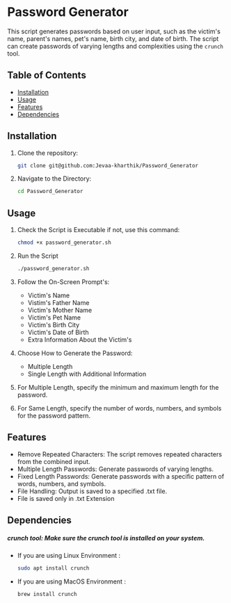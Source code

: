 # Password Generator

This script generates passwords based on user input, such as the victim's name, parent's names, pet's name, birth city, and date of birth. The script can create passwords of varying lengths and complexities using the `crunch` tool.

## Table of Contents

- [Installation](#installation)
- [Usage](#usage)
- [Features](#features)
- [Dependencies](#dependencies)

## Installation

1. Clone the repository:
   ```bash
   git clone git@github.com:Jevaa-kharthik/Password_Generator

2. Navigate to the Directory:
   ```bash
   cd Password_Generator

## Usage

1. Check the Script is Executable if not, use this command:
   ```bash
   chmod +x password_generator.sh

2. Run the Script
   ```bash
   ./password_generator.sh

3. Follow the On-Screen Prompt's:
   - Victim's Name
   - Vistim's Father Name
   - Victim's Mother Name
   - Victim's Pet Name
   - Victim's Birth City
   - Victim's Date of Birth
   - Extra Information About the Victim's

4. Choose How to Generate the Password:
   - Multiple Length
   - Single Length with Additional Information

5. For Multiple Length, specify the minimum and maximum length for the password.

6. For Same Length, specify the number of words, numbers, and symbols for the password pattern.

## Features 

  - Remove Repeated Characters: The script removes repeated characters from the combined input.
  - Multiple Length Passwords: Generate passwords of varying lengths.
  - Fixed Length Passwords: Generate passwords with a specific pattern of words, numbers, and symbols.
  - File Handling: Output is saved to a specified .txt file.
  - File is saved only in .txt Extension

## Dependencies 
  
  ##### crunch tool: Make sure the crunch tool is installed on your system.
  
  - If you are using Linux Environment : 
    
    ```bash
    sudo apt install crunch
    ```
    
- If you are using MacOS Environment :

  ```bash
  brew install crunch
  ```




